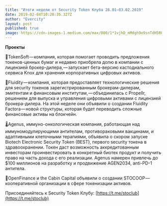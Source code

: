 ```yaml
---
title: "Итоги недели от Security Token Клуба 28.01–03.02.2019"
date: 2019-02-04T10:28:35.327Z
author: "Evercity"
layout: post
published: true
image: https://cdn-images-1.medium.com/max/800/1*1vjhD_mMdgh9o9snTdH5RQ.png
---
```


**Проекты**

🔐TokenSoft — компания, которая помогает проводить предложения токенов-ценных бумаг и недавно приобрела долю в компании с лицензией брокер-дилера, — запускает бета-версию кастодиального сервиса Knox для хранения корпоративных цифровых активов.

🤝Fluidity — компания, которая предоставляет технологические решения для security токенов зарегистрированным брокерам-дилерам, эмитентам и финансовым институтам, — объединилась с Propellr, решением для выпуска и управления цифровыми активами с лицензией брокера-дилера. На этой неделе они объявили о создании Fluidity Factora — новой структуры, которая будет переводить сложные финансовые активы на блокчейн.

🌡Agenus, иммуно-онкологическая компания, работающая над иммуномодулирующими антителам, противораковыми вакцинами, и адаптивными клеточными терапиями, объявила о скором запуске Biotech Electronic Security Token (BEST), первого security токена в здравоохранении. Токен даст возможность аккредитованным инвесторам проинвестировать в конкретный биотех продукт и получить право на часть дохода с его реализации. Agenus намерен привлечь до $100 миллионов на разработку и продвижение AGEN2034, anti-PD-1 антитела.

👬OpenFinance и the Cabin Capital объявили о создании STOCOOP — кооперативной организации в сфере токенизации активов.

Присоединяйтесь к Security Token Клубу: [https://t.me/stoclub](https://t.me/stoclub)
